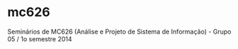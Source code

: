 mc626
=====

Seminários de MC626 (Análise e Projeto de Sistema de Informação) - Grupo 05 / 1o semestre 2014
